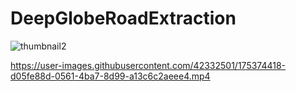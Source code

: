 # DeepGlobeRoadExtraction
![thumbnail2](https://user-images.githubusercontent.com/42332501/175374360-74082f58-bae8-4a84-9fe5-d35ad92ef88b.png)

https://user-images.githubusercontent.com/42332501/175374418-d05fe88d-0561-4ba7-8d99-a13c6c2aeee4.mp4

